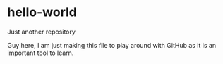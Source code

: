 # hello-world
Just another repository

Guy here, I am just making this file to play around with GitHub as it is an important tool to learn. 

